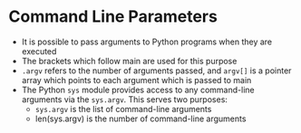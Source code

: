 # Command Line Parameters

- It is possible to pass arguments to Python programs when they are executed
- The brackets which follow main are used for this purpose
- `.argv` refers to the number of arguments passed, and `argv[]` is a pointer array which points to each argument which is passed to main
- The Python `sys` module provides access to any command-line arguments via the `sys.argv`. This serves two purposes:
  - `sys.argv` is the list of command-line arguments
  - len(sys.argv) is the number of command-line arguments